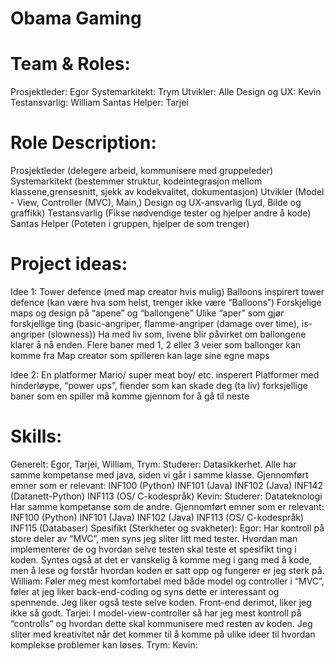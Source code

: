 # Obama Gaming

# Team & Roles:
Prosjektleder: Egor
Systemarkitekt: Trym
Utvikler: Alle
Design og UX: Kevin 
Testansvarlig: William
Santas Helper: Tarjei

# Role Description:
Prosjektleder 			(delegere arbeid, kommunisere med gruppeleder)
Systemarkitekt 			(bestemmer struktur, kodeintegrasjon mellom klassene,grensesnitt, sjekk av kodekvalitet, 
                          dokumentasjon) 
Utvikler 				(Model - View, Controller (MVC), Main,)
Design og UX-ansvarlig 	(Lyd, Bilde og graffikk)
Testansvarlig 			(Fikse nødvendige tester og hjelper andre å kode)
Santas Helper 			(Poteten i gruppen, hjelper de som trenger)

# Project ideas:
Idee 1: Tower defence (med map creator hvis mulig)
	Balloons inspirert tower defence (kan være hva som helst, trenger ikke være “Balloons”)
	Forskjelige maps og design på “apene” og “ballongene”
	Ulike “aper” som gjør forskjellige ting (basic-angriper, flamme-angriper (damage over time), is-angriper (slowness))
	Ha med liv som, livene blir påvirket om ballongene klarer å nå enden.
	Flere baner med 1, 2 eller 3 veier som ballonger kan komme fra
	Map creator som spilleren kan lage sine egne maps

Idee 2: En platformer
	Mario/ super meat boy/ etc. insperert
	Platformer med hinderløype, “power ups”, fiender som kan skade deg (ta liv)
	forksjellige baner som en spiller må komme gjennom for å gå til neste

# Skills:
Generelt:
	Egor, Tarjei, William, Trym:
			Studerer: Datasikkerhet.
			Alle har samme kompetanse med java, siden vi går i samme klasse.
			Gjennomført emner som er relevant:
				INF100 (Python)
				INF101 (Java)
				INF102 (Java)
				INF142 (Datanett-Python)
				INF113 (OS/ C-kodespråk)
	Kevin:
		Studerer: Datateknologi
		Har samme kompetanse som de andre.
				Gjennomført emner som er relevant:
			INF100 (Python)
					INF101 (Java)
					INF102 (Java)
					INF113 (OS/ C-kodespråk)
			INF115 (Databaser)
Spesifikt (Sterkheter og svakheter):
	Egor:
		Har kontroll på store deler av “MVC”, men syns jeg sliter litt med tester. Hvordan man implementerer de og hvordan selve testen skal teste et spesifikt ting i koden.
		Syntes også at det er vanskelig å komme meg i gang med å kode, men å lese og forstår hvordan koden er satt opp og fungerer er jeg sterk på.
	William:
		Føler meg mest komfortabel med både model og controller i “MVC”, føler at jeg liker back-end-coding og syns dette er interessant og spennende. 
		Jeg liker også teste selve koden. Front-end derimot, liker jeg ikke så godt.
	Tarjei:
		I model-view-controller så har jeg mest kontroll på “controlls” og hvordan dette skal kommunisere med resten av koden. 
		Jeg sliter med kreativitet når det kommer til å komme på ulike ideer til hvordan komplekse problemer kan løses.
	Trym:
	Kevin:

